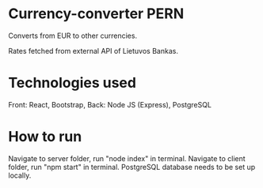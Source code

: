 # Currency-converter PERN

Converts from EUR to other currencies. 

Rates fetched from external API of Lietuvos Bankas.

# Technologies used

Front: React, Bootstrap,
Back: Node JS (Express), PostgreSQL

# How to run
 
Navigate to server folder, run "node index" in terminal.
Navigate to client folder, run "npm start" in terminal.
PostgreSQL database needs to be set up locally.  
